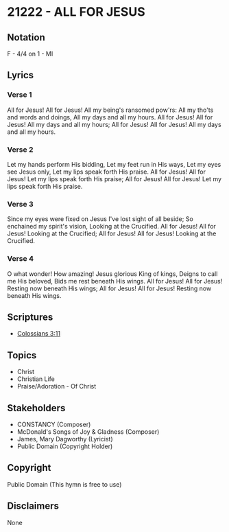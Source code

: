 # 21222 - ALL FOR JESUS

## Notation

F - 4/4 on 1 - MI

## Lyrics

### Verse 1

All for Jesus! All for Jesus! All my being's ransomed pow'rs: All my tho'ts and words and doings, All my days and all my hours. All for Jesus! All for Jesus! All my days and all my hours; All for Jesus! All for Jesus! All my days and all my hours.

### Verse 2

Let my hands perform His bidding, Let my feet run in His ways, Let my eyes see Jesus only, Let my lips speak forth His praise. All for Jesus! All for Jesus! Let my lips speak forth His praise; All for Jesus! All for Jesus! Let my lips speak forth His praise.

### Verse 3

Since my eyes were fixed on Jesus I've lost sight of all beside; So enchained my spirit's vision, Looking at the Crucified. All for Jesus! All for Jesus! Looking at the Crucified; All for Jesus! All for Jesus! Looking at the Crucified.

### Verse 4

O what wonder! How amazing! Jesus glorious King of kings, Deigns to call me His beloved, Bids me rest beneath His wings. All for Jesus! All for Jesus! Resting now beneath His wings; All for Jesus! All for Jesus! Resting now beneath His wings.


## Scriptures

- [Colossians 3:11](https://www.biblegateway.com/passage/?search=Colossians%203%3A11)

## Topics

- Christ
- Christian Life
- Praise/Adoration - Of Christ

## Stakeholders

- CONSTANCY (Composer)
- McDonald's Songs of Joy & Gladness (Composer)
- James, Mary Dagworthy (Lyricist)
- Public Domain (Copyright Holder)

## Copyright

Public Domain
(This hymn is free to use)

## Disclaimers

None

